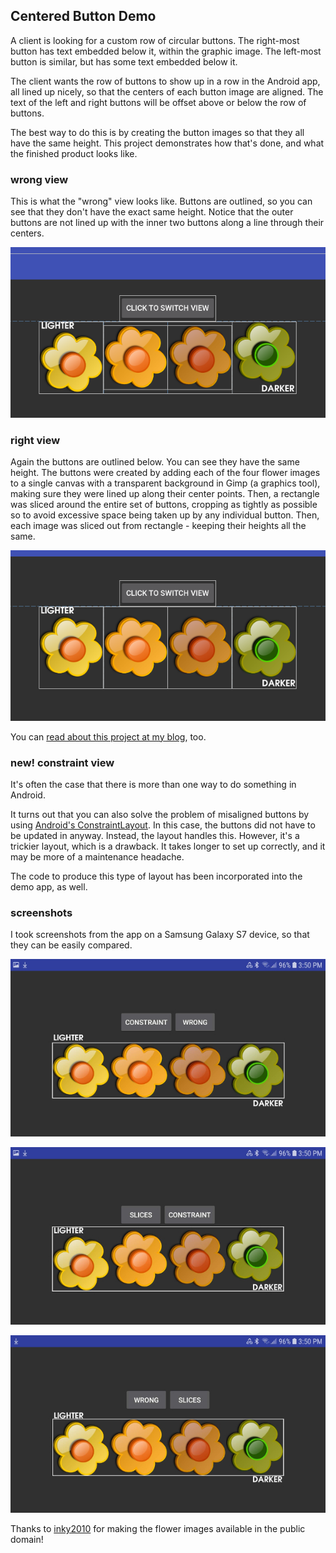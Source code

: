 ## Centered Button Demo ##

A client is looking for a custom row of circular buttons. The right-most button has text embedded below it, within the graphic image. The left-most button is similar, but has some text embedded below it.

The client wants the row of buttons to show up in a row in the Android app, all lined up nicely, so that the centers of each button image are aligned. The text of the left and right buttons will be offset above or below the row of buttons.

The best way to do this is by creating the button images so that they all have the same height. This project demonstrates how that's done, and what the finished product looks like.

### wrong view ###

This is what the "wrong" view looks like. Buttons are outlined, so you can see that they don't have the exact same height. Notice that the outer buttons are not lined up with the inner two buttons along a line through their centers.

![buttons not centered](https://raw.githubusercontent.com/mdoery/android-centered-buttons-demo/master/wrong-buttons-not-centered.png)


### right view ###

Again the buttons are outlined below. You can see they have the same height. The buttons were created by adding each of the four flower images to a single canvas with a transparent background in Gimp (a graphics tool), making sure they were lined up along their center points. Then, a rectangle was sliced around the entire set of buttons, cropping as tightly as possible so to avoid excessive space being taken up by any individual button. Then, each image was sliced out from rectangle - keeping their heights all the same.

![buttons are centered](https://raw.githubusercontent.com/mdoery/android-centered-buttons-demo/master/right-buttons-centered.png)

You can [read about this project at my blog](http://mdoery.com/blog/2018/09/20/centered-radio-buttons-android/), too.

### new! constraint view ###

It's often the case that there is more than one way to do something in Android.

It turns out that you can also solve the problem of misaligned buttons by using [Android's ConstraintLayout](https://developer.android.com/training/constraint-layout/). In this case, the buttons did not have to be updated in anyway. Instead, the layout handles this. However, it's a trickier layout, which is a drawback. It takes longer to set up correctly, and it may be more of a maintenance headache.

The code to produce this type of layout has been incorporated into the demo app, as well.

### screenshots ###

I took screenshots from the app on a Samsung Galaxy S7 device, so that they can be easily compared.

![buttons are centered](https://raw.githubusercontent.com/mdoery/android-centered-buttons-demo/master/right-layout-screenshot.jpg)

![buttons are wrong](https://raw.githubusercontent.com/mdoery/android-centered-buttons-demo/master/wrong-layout-screenshot.jpg)

![buttons are centered using ConstraintLayout](https://raw.githubusercontent.com/mdoery/android-centered-buttons-demo/master/constraint-layout-screenshot.jpg)

Thanks to [inky2010](https://openclipart.org/user-cliparts/inky2010?page=7) for making the flower images available in the public domain!